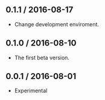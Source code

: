 0.1.1 / 2016-08-17
--------------------
- Change development enviroment.

0.1.0 / 2016-08-10
--------------------
- The first beta version.

0.0.1 / 2016-08-01
--------------------
- Experimental
